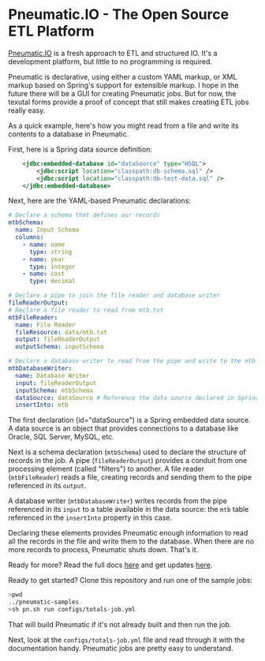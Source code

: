 
# Pneumatic.IO - The Open Source ETL Platform

[Pneumatic.IO](http://pneumatic.io) is a fresh approach to ETL and structured IO. It's a development platform, but little to no programming is required.

Pneumatic is declarative, using either a custom YAML markup, or XML markup based on Spring's support for extensible markup. I hope in the future there will be a GUI for creating Pneumatic jobs. But for now, the texutal forms provide a proof of concept that still makes creating ETL jobs really easy.

As a quick example, here's how you might read from a file and write its contents to a database in Pneumatic.

First, here is a Spring data source definition:

```XML
	<jdbc:embedded-database id="dataSource" type="HSQL">
		<jdbc:script location="classpath:db-schema.sql" />
		<jdbc:script location="classpath:db-test-data.sql" />
	</jdbc:embedded-database>
```

Next, here are the YAML-based Pneumatic declarations:

```YAML
# Declare a schema that defines our records
mtbSchema:
  name: Input Schema
  columns:
    - name: name
      type: string
    - name: year
      type: integer
    - name: cost
      type: decimal

# Declare a pipe to join the file reader and database writer
fileReaderOutput:
# Declare a file reader to read from mtb.txt
mtbFileReader:
  name: File Reader
  fileResource: data/mtb.txt
  output: fileReaderOutput
  outputSchema: inputSchema

# Declare a database writer to read from the pipe and write to the mtb table
mtbDatabaseWriter:
  name: Database Writer
  input: fileReaderOutput
  inputSchema: mtbSchema
  dataSource: dataSource # Reference the data source declared in Spring XML
  insertInto: mtb
```

The first declaration (id="dataSource") is a Spring embedded data source. A data source is an object that provides connections to a database like Oracle, SQL Server, MySQL, etc.

Next is a schema declaration (`mtbSchema`)  used to declare the structure of records in the job. A pipe (`fileReaderOutput`) provides a conduit from one processing element (called "filters") to another. A file reader (`mtbFileReader`) reads a file, creating records and sending them to the pipe referenced in its `output`.

A database writer (`mtbDatabaseWriter`) writes records from the pipe referenced in its `input` to a table available in the data source: the `mtb` table referenced in the `insertInto` property in this case.

Declaring these elements provides Pneumatic enough information to read all the records in the file and write them to the database. When there are no more records to process, Pneumatic shuts down. That's it.

Ready for more? Read the full docs [here](http://pneumatic.io/pneumatic/) and get updates [here](http://pneumatic.io/).

Ready to get started? Clone this repository and run one of the sample jobs:

```bash
>pwd
../pneumatic-samples
>sh pn.sh run configs/totals-job.yml
```
That will build Pneumatic if it's not already built and then run the job.

Next, look at the `configs/totals-job.yml` file and read through it with the documentation handy. Pneumatic jobs are pretty easy to understand.
